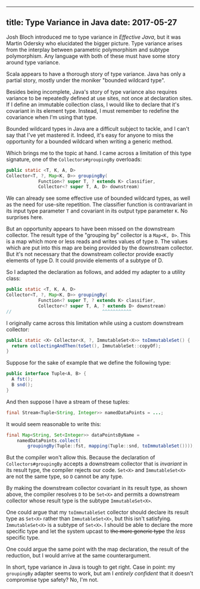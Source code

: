 
---
title: Type Variance in Java
date:  2017-05-27
---

Josh Bloch introduced me to type variance in *Effective Java*, but it was Martin Odersky who elucidated the bigger picture.  Type variance arises from the interplay between parametric polymorphism and subtype polymorphism.  Any language with both of these must have some story around type variance.

Scala appears to have a thorough story of type variance.  Java has only a partial story, mostly under the moniker "bounded wildcard type".

Besides being incomplete, Java's story of type variance also requires variance to be repeatedly defined at use sites, not once at declaration sites.  If I define an immutable collection class, I would like to declare that it's covariant in its element type.  Instead, I must remember to redefine the covariance when I'm using that type.

Bounded wildcard types in Java are a difficult subject to tackle, and I can't say that I've yet mastered it.  Indeed, it's easy for anyone to miss the opportunity for a bounded wildcard when writing a generic method.

Which brings me to the topic at hand.  I came across a limitation of this type signature, one of the `Collectors#groupingBy` overloads:

```java
public static <T, K, A, D>
Collector<T, ?, Map<K, D>> groupingBy(
            Function<? super T, ? extends K> classifier,
            Collector<? super T, A, D> downstream)
```

We can already see some effective use of bounded wildcard types, as well as the need for use-site repetition.  The classifier function is contravariant in its input type parameter `T` and covariant in its output type parameter `K`.  No surprises here.

But an opportunity appears to have been missed on the downstream collector.  The result type of the "grouping by" collector is a `Map<K, D>`.  This is a map which more or less reads and writes values of type `D`.  The values which are put into this map are being provided by the downstream collector.  But it's not necessary that the downstream collector provide exactly elements of type D.  It could provide elements of a subtype of D.

So I adapted the declaration as follows, and added my adapter to a utility class:

```java
public static <T, K, A, D>
Collector<T, ?, Map<K, D>> groupingBy(
            Function<? super T, ? extends K> classifier,
            Collector<? super T, A, ? extends D> downstream)
//                                  ^^^^^^^^^^^
```

I originally came across this limitation while using a custom downstream collector:

```java
public static <X> Collector<X, ?, ImmutableSet<X>> toImmutableSet() {
  return collectingAndThen(toSet(), ImmutableSet::copyOf);
}
```

Suppose for the sake of example that we define the following type:

```java
public interface Tuple<A, B> {
  A fst();
  B snd();
}
```

And then suppose I have a stream of these tuples:

```java
final Stream<Tuple<String, Integer>> namedDataPoints = ...;
```

It would seem reasonable to write this:

```java
final Map<String, Set<Integer>> dataPointsByName =
    namedDataPoints.collect(
        groupingBy(Tuple::fst, mapping(Tuple::snd, toImmutableSet())));
```

But the compiler won't allow this.  Because the declaration of `Collectors#groupingBy` accepts a downstream collector that is _invariant_ in its result type, the compiler rejects our code.  `Set<X>` and `ImmutableSet<X>` are not the same type, so `D` cannot be any type.

By making the downstream collector covariant in its result type, as shown above, the compiler resolves `D` to be `Set<X>` and permits a downstream collector whose result type is the subtype `ImmutableSet<X>`.

One could argue that my `toImmutableSet` collector should declare its result type as `Set<X>` rather than `ImmutableSet<X>`, but this isn't satisfying.  `ImmutableSet<X>` is a subtype of `Set<X>`.  I should be able to declare the more specific type and let the system upcast to ~~the more generic type~~ the *less* specific type.

One could argue the same point with the map declaration, the result of the reduction, but I would arrive at the same counterargument.

In short, type variance in Java is tough to get right.  Case in point: my `groupingBy` adapter seems to work, but am I *entirely confident* that it doesn't compromise type safety?  No, I'm not.
